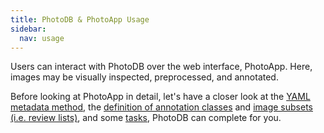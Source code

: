 ```yaml
---
title: PhotoDB & PhotoApp Usage
sidebar:
  nav: usage
---
```


Users can interact with PhotoDB over the web interface, PhotoApp. Here, images may be visually inspected, preprocessed, and annotated.

Before looking at PhotoApp in detail, let's have a closer look at the [YAML metadata method](/photodb_documentation/usage/metadata.html), the [definition of annotation classes](/photodb_documentation/usage/classfication_definition.html) and [image subsets (i.e. review lists)](/photodb_documentation/usage/review_lists.html), and some [tasks](/photodb_documentation/usage/tasks.html), PhotoDB can complete for you.